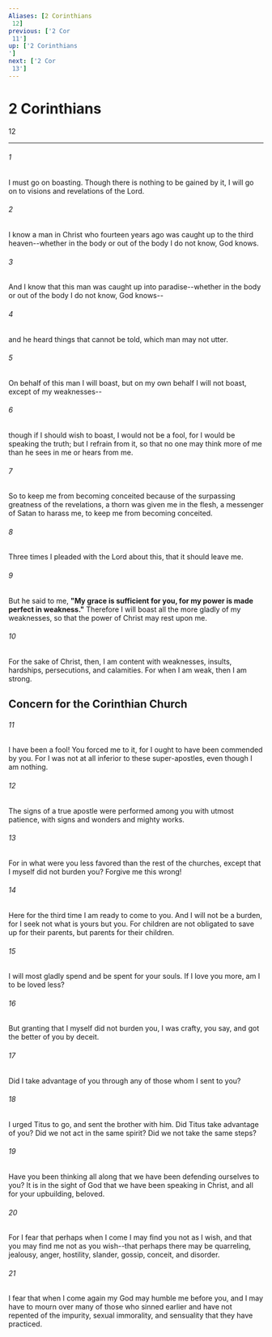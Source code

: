 ```yaml
---
Aliases: [2 Corinthians 12]
previous: ['2 Cor 11']
up: ['2 Corinthians']
next: ['2 Cor 13']
---
```

# 2 Corinthians 12

***
 

###### 1 
I must go on boasting. Though there is nothing to be gained by it, I will go on to visions and revelations of the Lord.  

###### 2 
I know a man in Christ who fourteen years ago was caught up to the third heaven--whether in the body or out of the body I do not know, God knows.  

###### 3 
And I know that this man was caught up into paradise--whether in the body or out of the body I do not know, God knows--  

###### 4 
and he heard things that cannot be told, which man may not utter.  

###### 5 
On behalf of this man I will boast, but on my own behalf I will not boast, except of my weaknesses--  

###### 6 
though if I should wish to boast, I would not be a fool, for I would be speaking the truth; but I refrain from it, so that no one may think more of me than he sees in me or hears from me.  

###### 7 
So to keep me from becoming conceited because of the surpassing greatness of the revelations, a thorn was given me in the flesh, a messenger of Satan to harass me, to keep me from becoming conceited.  

###### 8 
Three times I pleaded with the Lord about this, that it should leave me.  

###### 9 
But he said to me, **"My grace is sufficient for you, for my power is made perfect in weakness."** Therefore I will boast all the more gladly of my weaknesses, so that the power of Christ may rest upon me.  

###### 10 
For the sake of Christ, then, I am content with weaknesses, insults, hardships, persecutions, and calamities. For when I am weak, then I am strong.  ## Concern for the Corinthian Church  

###### 11 
I have been a fool! You forced me to it, for I ought to have been commended by you. For I was not at all inferior to these super-apostles, even though I am nothing.  

###### 12 
The signs of a true apostle were performed among you with utmost patience, with signs and wonders and mighty works.  

###### 13 
For in what were you less favored than the rest of the churches, except that I myself did not burden you? Forgive me this wrong!  

###### 14 
Here for the third time I am ready to come to you. And I will not be a burden, for I seek not what is yours but you. For children are not obligated to save up for their parents, but parents for their children.  

###### 15 
I will most gladly spend and be spent for your souls. If I love you more, am I to be loved less?  

###### 16 
But granting that I myself did not burden you, I was crafty, you say, and got the better of you by deceit.  

###### 17 
Did I take advantage of you through any of those whom I sent to you?  

###### 18 
I urged Titus to go, and sent the brother with him. Did Titus take advantage of you? Did we not act in the same spirit? Did we not take the same steps?  

###### 19 
Have you been thinking all along that we have been defending ourselves to you? It is in the sight of God that we have been speaking in Christ, and all for your upbuilding, beloved.  

###### 20 
For I fear that perhaps when I come I may find you not as I wish, and that you may find me not as you wish--that perhaps there may be quarreling, jealousy, anger, hostility, slander, gossip, conceit, and disorder.  

###### 21 
I fear that when I come again my God may humble me before you, and I may have to mourn over many of those who sinned earlier and have not repented of the impurity, sexual immorality, and sensuality that they have practiced.
